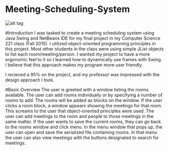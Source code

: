 # Meeting-Scheduling-System
![alt tag](https://raw.github.com/kenschnall/Meeting-Scheduling-System/master/demo.gif)

#Introduction
I was tasked to create a meeting scheduling system using Java Swing and NetBeans IDE for my final project in my Computer Science 221 class (Fall 2015).  I utilized object-oriented programming principles in this project.  Most other students in the class were using simple JList objects to list each room/meeting/person.  I wanted my project to have a more ergonomic feel to it so I learned how to dynamically use frames with Swing.  I believe that this approach makes my program more user friendly.

I recieved a 95% on the project, and my professor was impressed with the design approach I took.

#Basic Overview
The user is greeted with a window listing the rooms available.  The user can add rooms individually or by specifying a number of rooms to add.  The rooms will be added as blocks on the window.  If the user clicks a room block, a window appears showing the meetings for that room.  This screams to the user that object-oriented principles were used.  The user can add meetings to the room and people to those meetings in the same matter.  If the user wants to save the current rooms, they can go back to the rooms window and click menu.  In the menu window that pops up, the user can open and save the serialized file containing rooms.  In that menu the user can also view meetings with the buttons designated to search for meetings.
